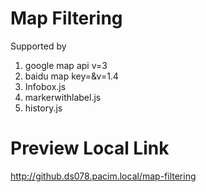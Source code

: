 # Map Filtering
Supported by 

1. google map api v=3
2. baidu map key=&v=1.4
3. Infobox.js
4. markerwithlabel.js
5. history.js

# Preview Local Link
<http://github.ds078.pacim.local/map-filtering>
